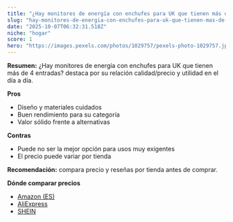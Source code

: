 ```yaml
---
title: "¿Hay monitores de energía con enchufes para UK que tienen más de 4 entradas?"
slug: "hay-monitores-de-energia-con-enchufes-para-uk-que-tienen-mas-de-4-entradas"
date: "2025-10-07T06:32:31.518Z"
niche: "hogar"
score: 1
hero: "https://images.pexels.com/photos/1029757/pexels-photo-1029757.jpeg?auto=compress&cs=tinysrgb&fit=crop&h=627&w=1200&auto=compress&cs=tinysrgb&w=1200&h=675&fit=crop"
---
```


**Resumen:** ¿Hay monitores de energía con enchufes para UK que tienen más de 4 entradas? destaca por su relación calidad/precio y utilidad en el día a día.

**Pros**
- Diseño y materiales cuidados
- Buen rendimiento para su categoría
- Valor sólido frente a alternativas

**Contras**
- Puede no ser la mejor opción para usos muy exigentes
- El precio puede variar por tienda

**Recomendación:** compara precio y reseñas por tienda antes de comprar.

**Dónde comparar precios**
- [Amazon (ES)](https://www.amazon.es/s?k=%C2%BFHay%20monitores%20de%20energ%C3%ADa%20con%20enchufes%20para%20UK%20que%20tienen%20m%C3%A1s%20de%204%20entradas%3F&tag=teknovashop25-21)
- [AliExpress](https://www.aliexpress.com/wholesale?SearchText=%C2%BFHay%20monitores%20de%20energ%C3%ADa%20con%20enchufes%20para%20UK%20que%20tienen%20m%C3%A1s%20de%204%20entradas%3F)
- [SHEIN](https://www.shein.com/pdsearch/%C2%BFHay%20monitores%20de%20energ%C3%ADa%20con%20enchufes%20para%20UK%20que%20tienen%20m%C3%A1s%20de%204%20entradas%3F)